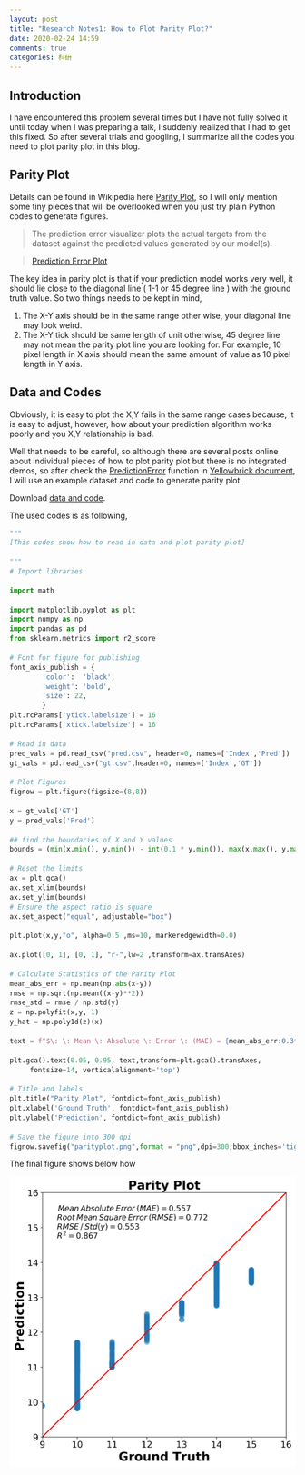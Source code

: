 ```yaml
---
layout: post
title: "Research Notes1: How to Plot Parity Plot?"
date: 2020-02-24 14:59
comments: true
categories: 科研
---
```


## Introduction

I have encountered this problem several times but I have not fully solved it until today when I was preparing a talk, I suddenly realized that I had to get this fixed. So after several trials and googling, I summarize all the codes you need to plot parity plot in this blog.


<!--more-->

## Parity Plot

Details can be found in Wikipedia here [Parity Plot](https://en.wikipedia.org/wiki/Parity_plot), so I will only mention some tiny pieces that will be overlooked when you just try plain Python codes to generate figures.

> The prediction error visualizer plots the actual targets from the dataset against the predicted values generated by our model(s).

> [Prediction Error Plot](https://www.scikit-yb.org/en/latest/api/regressor/peplot.html)

The key idea in parity plot is that if your prediction model works very well, it should lie close to the diagonal line ( 1-1 or 45 degree line ) with the ground truth value. So two things needs to be kept in mind,

1. The X-Y axis should be in the same range other wise, your diagonal line may look weird.
2. The X-Y tick should be same length of unit otherwise, 45 degree line may not mean the parity plot line you are looking for. For example, 10 pixel length in X axis should mean the same amount of value as 10 pixel length in Y axis.

## Data and Codes

Obviously, it is easy to plot the X,Y fails in the same range cases because, it is easy to adjust, however, how about your prediction algorithm works poorly and you X,Y relationship is bad. 

Well that needs to be careful, so although there are several posts online about individual pieces of how to plot parity plot but there is no integrated demos, so after check the [PredictionError](https://www.scikit-yb.org/en/latest/_modules/yellowbrick/regressor/residuals.html#PredictionError) function in [Yellowbrick document](https://www.scikit-yb.org/en/latest/api/regressor/peplot.html), I will use an example dataset and code to generate parity plot.

Download [data and code](/upload/files/parityplot.zip).

The used codes is as following, 

```python
"""
[This codes show how to read in data and plot parity plot]

"""
# Import libraries

import math

import matplotlib.pyplot as plt
import numpy as np
import pandas as pd
from sklearn.metrics import r2_score

# Font for figure for publishing
font_axis_publish = {
        'color':  'black',
        'weight': 'bold',
        'size': 22,
        }
plt.rcParams['ytick.labelsize'] = 16
plt.rcParams['xtick.labelsize'] = 16

# Read in data
pred_vals = pd.read_csv("pred.csv", header=0, names=['Index','Pred'])
gt_vals = pd.read_csv("gt.csv",header=0, names=['Index','GT'])

# Plot Figures
fignow = plt.figure(figsize=(8,8))

x = gt_vals['GT']
y = pred_vals['Pred']

## find the boundaries of X and Y values
bounds = (min(x.min(), y.min()) - int(0.1 * y.min()), max(x.max(), y.max())+ int(0.1 * y.max()))

# Reset the limits
ax = plt.gca()
ax.set_xlim(bounds)
ax.set_ylim(bounds)
# Ensure the aspect ratio is square
ax.set_aspect("equal", adjustable="box")

plt.plot(x,y,"o", alpha=0.5 ,ms=10, markeredgewidth=0.0)

ax.plot([0, 1], [0, 1], "r-",lw=2 ,transform=ax.transAxes)

# Calculate Statistics of the Parity Plot 
mean_abs_err = np.mean(np.abs(x-y))
rmse = np.sqrt(np.mean((x-y)**2))
rmse_std = rmse / np.std(y)
z = np.polyfit(x,y, 1)
y_hat = np.poly1d(z)(x)

text = f"$\: \: Mean \: Absolute \: Error \: (MAE) = {mean_abs_err:0.3f}$ \n $ Root \: Mean \: Square \: Error \: (RMSE) = {rmse:0.3f}$ \n $ RMSE \: / \: Std(y) = {rmse_std :0.3f}$ \n $R^2 = {r2_score(y,y_hat):0.3f}$"

plt.gca().text(0.05, 0.95, text,transform=plt.gca().transAxes,
     fontsize=14, verticalalignment='top')

# Title and labels 
plt.title("Parity Plot", fontdict=font_axis_publish)
plt.xlabel('Ground Truth', fontdict=font_axis_publish)
plt.ylabel('Prediction', fontdict=font_axis_publish)

# Save the figure into 300 dpi
fignow.savefig("parityplot.png",format = "png",dpi=300,bbox_inches='tight')
```

The final figure shows below how

![Parity Plot](/images/ParityPlot/parityplot.png)